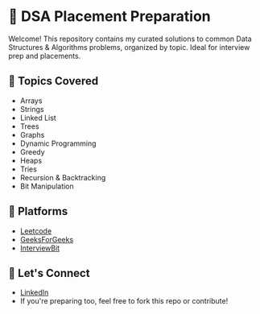 # 📘 DSA Placement Preparation

Welcome! This repository contains my curated solutions to common Data Structures & Algorithms problems, organized by topic. Ideal for interview prep and placements.

## 📌 Topics Covered
- Arrays
- Strings
- Linked List
- Trees
- Graphs
- Dynamic Programming
- Greedy
- Heaps
- Tries
- Recursion & Backtracking
- Bit Manipulation

## 📌 Platforms
- [Leetcode](https://leetcode.com/)
- [GeeksForGeeks](https://www.geeksforgeeks.org/)
- [InterviewBit](https://www.interviewbit.com/)


## 🚀 Let's Connect
- [LinkedIn](https://linkedin.com/in/yourprofile)
- If you're preparing too, feel free to fork this repo or contribute!

